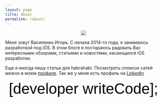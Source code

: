 ```yaml
---
layout: page
title: About
permalink: /about/
---
```


<center><img src="//habrastorage.org/files/ce7/b81/0e5/ce7b810e58c64c669ad87db6049f35fd.png"/></center>
<p>  </p>
<p>  </p>
<p>  </p>
<p>  </p>
<p>  </p>
<p>Меня зовут Василенко Игорь.
С начала 2014-го года, я занимаюсь разработкой под iOS. В этом блоге я постараюсь радовать Вас интересными обзорами, статьями и новостями, касающихся iOS разработки.</p>

Еще я иногда пишу статьи для habrahabr. Посмотреть споисок сатей можно в моем <a href="http://habrahabr.ru/users/spbvasilenko14/">профиле</a>. Так же у меня есть профиль на <a href="https://www.linkedin.com/pub/igor-vasilenko/a3/450/593">LinkedIn</a>
<p>  </p>
<p>  </p>
<p>  </p>
<p>  </p>
<p>  </p>
<center><font size="25" color="black" face="Arial">[developer writeCode];</font></center>
